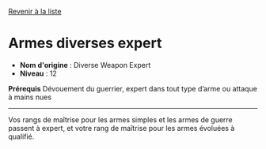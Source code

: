 [Revenir à la liste](..)

# Armes diverses expert

 * **Nom d'origine** : Diverse Weapon Expert
 * **Niveau** : 12


<p><strong>Prérequis</strong> Dévouement du guerrier, expert dans tout type d’arme ou attaque à mains nues</p>
<hr>
<p>Vos rangs de maîtrise pour les armes simples et les armes de guerre passent à expert, et votre rang de maîtrise pour les armes évoluées à qualifié.</p>